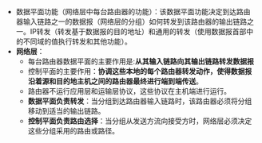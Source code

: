 - 数据平面功能（网络层中每台路由器的功能）：该数据平面功能决定到达路由器输入链路之一的数据报（网络层的分组）如何转发到该路由器的输出链路之一。IP转发（转发基于数据报的目的地址）和通用的转发（使用数据报首部中的不同域的值执行转发和其他功能）。
- **网络层**：
	- 每台路由器数据平面的主要作用是:**从其输入链路向其输出链路转发数据报**
	- 控制平面的主要作用：**协调这些本地的每个路由器转发动作，使得数据报沿着源和目的地主机之间的路由器最终进行端到端传送**。
	- 路由器不运行应用层和运输层协议，这些协议在主机端进行运行。
	- **数据平面负责转发**：当分组到达路由器输入链路时，该路由器必须将分组移动到适当的输出链路。
	- **控制平面负责路由选择**：当分组从发送方流向接受方时，网络层必须决定这些分组采用的路由或路径。